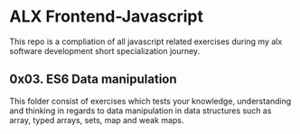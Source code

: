 # ALX Frontend-Javascript
This repo is a compliation of all javascript related exercises during my alx software development short specialization journey.

## 0x03. ES6 Data manipulation
This folder consist of exercises which tests your knowledge, understanding and thinking in regards to data manipulation in data structures such as array, typed arrays, sets, map and weak maps.
